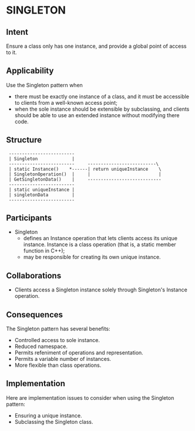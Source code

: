 SINGLETON
=========

Intent
------

Ensure a class only has one instance, and provide a global point 
of access to it.


Applicability
-------------

Use the Singleton pattern when
- there must be exactly one instance of a class, and it must 
  be accessible to clients from a well-known access point;
- when the sole instance should be extensible by subclassing, and
  clients should be able to use an extended instance without 
  modifying there code.


Structure
---------

```
 -------------------------
 | Singleton             |
 -------------------------     --------------------------\
 | static Instance()    *------| return uniqueInstance    \
 | SingletonOperation()  |     |                          |
 | GetSingletonData()    |     ----------------------------
 -------------------------
 | static uniqueInstance |
 | singletonData         |
 -------------------------
```


Participants
------------

- Singleton
    * defines an Instance operation that lets clients access its
      unique instance. Instance is a class operation (that is, 
      a static member function in C++); 
    * may be responsible for creating its own unique instance.


Collaborations
--------------

- Clients access a Singleton instance solely through Singleton's
  Instance operation.


Consequences
------------

The Singleton pattern has several benefits:
- Controlled access to sole instance.
- Reduced namespace.
- Permits refeniment of operations and representation.
- Permits a variable number of instances.
- More flexible than class operations.


Implementation
--------------

Here are implementation issues to consider when using the Singleton
pattern:
- Ensuring a unique instance.
- Subclassing the Singleton class.
